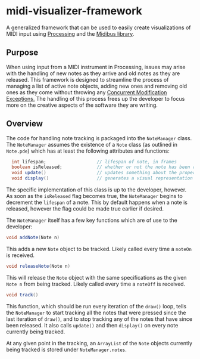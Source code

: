 # midi-visualizer-framework

A generalized framework that can be used to easily create visualizations of MIDI input using [Processing](https://processing.org/) and the [Midibus library](https://github.com/sparks/themidibus).

## Purpose

When using input from a MIDI instrument in Processing, issues may arise with the handling of new notes as they arrive and old notes as they are released. This framework is designed to streamline the process of managing a list of active note objects, adding new ones and removing old ones as they come without throwing any [Concurrent Modification Exceptions.](https://docs.oracle.com/javase/7/docs/api/java/util/ConcurrentModificationException.html) The handling of this process frees up the developer to focus more on the creative aspects of the software they are writing.

## Overview

The code for handling note tracking is packaged into the `NoteManager` class. The `NoteManager` assumes the existence of a `Note` class (as outlined in `Note.pde`) which has at least the following attributes and functions:
```java
  int lifespan;                   // lifespan of note, in frames
  boolean isReleased;             // whether or not the note has been released yet
  void update()                   // updates something about the properties of the Note object
  void display()                  // generates a visual representation of the note
```
The specific implementation of this class is up to the developer, however. As soon as the `isReleased` flag becomes true, the `NoteManager` begins to decrement the `lifespan` of a note. This by default happens when a note is released, however the flag could be made true earlier if desired.

The `NoteManager` itself has a few key functions which are of use to the developer:

```java
void addNote(Note n)
```
This adds a new `Note` object to be tracked. Likely called every time a `noteOn` is received.

```java
void releaseNote(Note n)
```
This will release the `Note` object with the same specifications as the given `Note n` from being tracked. Likely called every time a `noteOff` is received.

```java
void track()
```
This function, which should be run every iteration of the `draw()` loop, tells the `NoteManager` to start tracking all the notes that were pressed since the last iteration of `draw()`, and to stop tracking any of the notes that have since been released. It also calls `update()` and then `display()` on every note currently being tracked.

At any given point in the tracking, an `ArrayList` of the `Note` objects currently being tracked is stored under `NoteManager.notes`.
